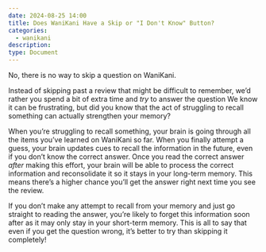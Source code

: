 ```yaml
---
date: 2024-08-25 14:00
title: Does WaniKani Have a Skip or "I Don't Know" Button?
categories:
  - wanikani
description:
type: Document
---
```


No, there is no way to skip a question on WaniKani.

Instead of skipping past a review that might be difficult to remember, we’d rather you spend a bit of extra time and *try* to answer the question  We know it can be frustrating, but did you know that the act of struggling to recall something can actually strengthen your memory?

When you’re struggling to recall something, your brain is going through all the items you’ve learned on WaniKani so far. When you finally attempt a guess, your brain updates cues to recall the information in the future, even if you don’t know the correct answer. Once you read the correct answer *after* making this effort, your brain will be able to process the correct information and reconsolidate it so it stays in your long-term memory. This means there’s a higher chance you’ll get the answer right next time you see the review.

If you don’t make any attempt to recall from your memory and just go straight to reading the answer, you’re likely to forget this information soon after as it may only stay in your short-term memory. This is all to say that even if you get the question wrong, it’s better to try than skipping it completely!
